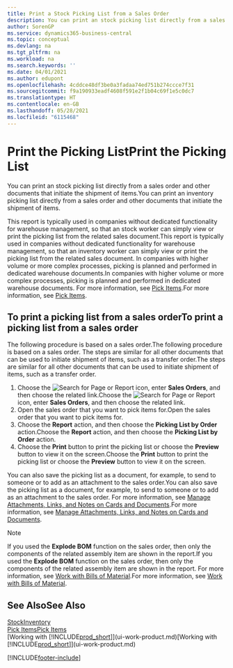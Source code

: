 ```yaml
---
title: Print a Stock Picking List from a Sales Order
description: You can print an stock picking list directly from a sales order, sales, invoice, and other outbound sales documents.
author: SorenGP
ms.service: dynamics365-business-central
ms.topic: conceptual
ms.devlang: na
ms.tgt_pltfrm: na
ms.workload: na
ms.search.keywords: ''
ms.date: 04/01/2021
ms.author: edupont
ms.openlocfilehash: 4cddce48df3be0a3fadaa74ed751b274ccce7f31
ms.sourcegitcommit: f9a190933eadf4608f591e2f1b04c69f1e5c0dc7
ms.translationtype: HT
ms.contentlocale: en-GB
ms.lasthandoff: 05/28/2021
ms.locfileid: "6115468"
---
```

# <a name="print-the-picking-list"></a><span data-ttu-id="223d9-103">Print the Picking List</span><span class="sxs-lookup"><span data-stu-id="223d9-103">Print the Picking List</span></span>

<span data-ttu-id="223d9-104">You can print an stock picking list directly from a sales order and other documents that initiate the shipment of items.</span><span class="sxs-lookup"><span data-stu-id="223d9-104">You can print an inventory picking list directly from a sales order and other documents that initiate the shipment of items.</span></span>

<span data-ttu-id="223d9-105">This report is typically used in companies without dedicated functionality for warehouse management, so that an stock worker can simply view or print the picking list from the related sales document.</span><span class="sxs-lookup"><span data-stu-id="223d9-105">This report is typically used in companies without dedicated functionality for warehouse management, so that an inventory worker can simply view or print the picking list from the related sales document.</span></span> <span data-ttu-id="223d9-106">In companies with higher volume or more complex processes, picking is planned and performed in dedicated warehouse documents.</span><span class="sxs-lookup"><span data-stu-id="223d9-106">In companies with higher volume or more complex processes, picking is planned and performed in dedicated warehouse documents.</span></span> <span data-ttu-id="223d9-107">For more information, see [Pick Items](warehouse-pick-items.md).</span><span class="sxs-lookup"><span data-stu-id="223d9-107">For more information, see [Pick Items](warehouse-pick-items.md).</span></span>

## <a name="to-print-a-picking-list-from-a-sales-order"></a><span data-ttu-id="223d9-108">To print a picking list from a sales order</span><span class="sxs-lookup"><span data-stu-id="223d9-108">To print a picking list from a sales order</span></span>

<span data-ttu-id="223d9-109">The following procedure is based on a sales order.</span><span class="sxs-lookup"><span data-stu-id="223d9-109">The following procedure is based on a sales order.</span></span> <span data-ttu-id="223d9-110">The steps are similar for all other documents that can be used to initiate shipment of items, such as a transfer order.</span><span class="sxs-lookup"><span data-stu-id="223d9-110">The steps are similar for all other documents that can be used to initiate shipment of items, such as a transfer order.</span></span>

1. <span data-ttu-id="223d9-111">Choose the ![Search for Page or Report](media/ui-search/search_small.png "Search for Page or Report icon") icon, enter **Sales Orders**, and then choose the related link.</span><span class="sxs-lookup"><span data-stu-id="223d9-111">Choose the ![Search for Page or Report](media/ui-search/search_small.png "Search for Page or Report icon") icon, enter **Sales Orders**, and then choose the related link.</span></span>  
2. <span data-ttu-id="223d9-112">Open the sales order that you want to pick items for.</span><span class="sxs-lookup"><span data-stu-id="223d9-112">Open the sales order that you want to pick items for.</span></span>  
3. <span data-ttu-id="223d9-113">Choose the **Report** action, and then choose the **Picking List by Order** action.</span><span class="sxs-lookup"><span data-stu-id="223d9-113">Choose the **Report** action, and then choose the **Picking List by Order** action.</span></span>  
4. <span data-ttu-id="223d9-114">Choose the **Print** button to print the picking list or choose the **Preview** button to view it on the screen.</span><span class="sxs-lookup"><span data-stu-id="223d9-114">Choose the **Print** button to print the picking list or choose the **Preview** button to view it on the screen.</span></span>

<span data-ttu-id="223d9-115">You can also save the picking list as a document, for example, to send to someone or to add as an attachment to the sales order.</span><span class="sxs-lookup"><span data-stu-id="223d9-115">You can also save the picking list as a document, for example, to send to someone or to add as an attachment to the sales order.</span></span> <span data-ttu-id="223d9-116">For more information, see [Manage Attachments, Links, and Notes on Cards and Documents](ui-how-add-link-to-record.md).</span><span class="sxs-lookup"><span data-stu-id="223d9-116">For more information, see [Manage Attachments, Links, and Notes on Cards and Documents](ui-how-add-link-to-record.md).</span></span>

> [!NOTE]
> <span data-ttu-id="223d9-117">If you used the **Explode BOM** function on the sales order, then only the components of the related assembly item are shown in the report.</span><span class="sxs-lookup"><span data-stu-id="223d9-117">If you used the **Explode BOM** function on the sales order, then only the components of the related assembly item are shown in the report.</span></span> <span data-ttu-id="223d9-118">For more information, see [Work with Bills of Material](inventory-how-work-BOMs.md).</span><span class="sxs-lookup"><span data-stu-id="223d9-118">For more information, see [Work with Bills of Material](inventory-how-work-BOMs.md).</span></span>

## <a name="see-also"></a><span data-ttu-id="223d9-119">See Also</span><span class="sxs-lookup"><span data-stu-id="223d9-119">See Also</span></span>

[<span data-ttu-id="223d9-120">Stock</span><span class="sxs-lookup"><span data-stu-id="223d9-120">Inventory</span></span>](inventory-manage-inventory.md)  
[<span data-ttu-id="223d9-121">Pick Items</span><span class="sxs-lookup"><span data-stu-id="223d9-121">Pick Items</span></span>](warehouse-pick-items.md)  
<span data-ttu-id="223d9-122">[Working with [!INCLUDE[prod_short](includes/prod_short.md)]](ui-work-product.md)</span><span class="sxs-lookup"><span data-stu-id="223d9-122">[Working with [!INCLUDE[prod_short](includes/prod_short.md)]](ui-work-product.md)</span></span>  

[!INCLUDE[footer-include](includes/footer-banner.md)]